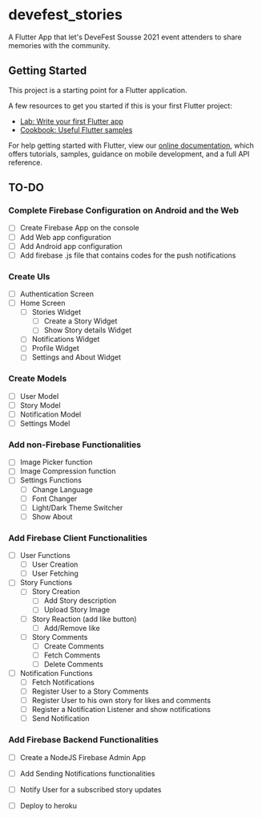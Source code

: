 # devefest_stories

A Flutter App that let's DeveFest Sousse 2021 event attenders to share memories with the community.

## Getting Started

This project is a starting point for a Flutter application.

A few resources to get you started if this is your first Flutter project:

- [Lab: Write your first Flutter app](https://flutter.dev/docs/get-started/codelab)
- [Cookbook: Useful Flutter samples](https://flutter.dev/docs/cookbook)

For help getting started with Flutter, view our
[online documentation](https://flutter.dev/docs), which offers tutorials,
samples, guidance on mobile development, and a full API reference.

## TO-DO

### Complete Firebase Configuration on Android and the Web

- [ ] Create Firebase App on the console
- [ ] Add Web app configuration
- [ ] Add Android app configuration
- [ ] Add firebase .js file that contains codes for the push notifications

### Create UIs

- [ ] Authentication Screen
- [ ] Home Screen
    - [ ] Stories Widget
        - [ ] Create a Story Widget
        - [ ] Show Story details Widget
    - [ ] Notifications Widget
    - [ ] Profile Widget
    - [ ] Settings and About Widget

### Create Models

- [ ] User Model
- [ ] Story Model
- [ ] Notification Model
- [ ] Settings Model

### Add non-Firebase Functionalities

- [ ] Image Picker function
- [ ] Image Compression function
- [ ] Settings Functions
    - [ ] Change Language
    - [ ] Font Changer
    - [ ] Light/Dark Theme Switcher
    - [ ] Show About

### Add Firebase Client Functionalities

- [ ] User Functions
    - [ ] User Creation
    - [ ] User Fetching
- [ ] Story Functions
    - [ ] Story Creation
        - [ ] Add Story description
        - [ ] Upload Story Image
    - [ ] Story Reaction (add like button)
        - [ ] Add/Remove like
    - [ ] Story Comments
        - [ ] Create Comments
        - [ ] Fetch Comments
        - [ ] Delete Comments
- [ ] Notification Functions
    - [ ] Fetch Notifications
    - [ ] Register User to a Story Comments
    - [ ] Register User to his own story for likes and comments
    - [ ] Register a Notification Listener and show notifications
    - [ ] Send Notification

### Add Firebase Backend Functionalities

- [ ] Create a NodeJS Firebase Admin App
- [ ] Add Sending Notifications functionalities
- [ ] Notify User for a subscribed story updates
- [ ] Deploy to heroku
    
